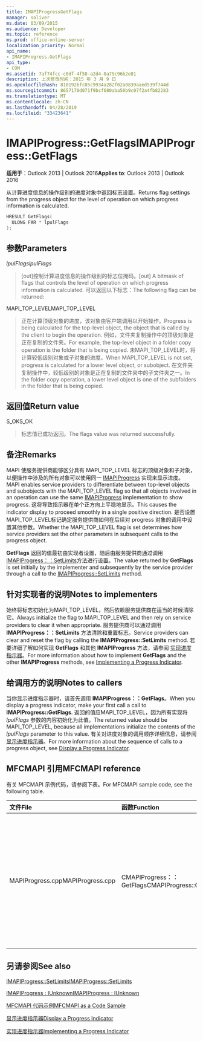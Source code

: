 ```yaml
---
title: IMAPIProgressGetFlags
manager: soliver
ms.date: 03/09/2015
ms.audience: Developer
ms.topic: reference
ms.prod: office-online-server
localization_priority: Normal
api_name:
- IMAPIProgress.GetFlags
api_type:
- COM
ms.assetid: 7af74fcc-c0df-4f58-a2d4-0a79c96b2e81
description: 上次修改时间：2015 年 3 月 9 日
ms.openlocfilehash: 810192bfc85c9934a282f02a0839aaed539f744d
ms.sourcegitcommit: 8657170d071f9bcf680aba50b9c07f2a4fb82283
ms.translationtype: MT
ms.contentlocale: zh-CN
ms.lasthandoff: 04/28/2019
ms.locfileid: "33423641"
---
```

# <a name="imapiprogressgetflags"></a><span data-ttu-id="7594e-103">IMAPIProgress::GetFlags</span><span class="sxs-lookup"><span data-stu-id="7594e-103">IMAPIProgress::GetFlags</span></span>

  
  
<span data-ttu-id="7594e-104">**适用于**：Outlook 2013 | Outlook 2016</span><span class="sxs-lookup"><span data-stu-id="7594e-104">**Applies to**: Outlook 2013 | Outlook 2016</span></span> 
  
<span data-ttu-id="7594e-105">从计算进度信息的操作级别的进度对象中返回标志设置。</span><span class="sxs-lookup"><span data-stu-id="7594e-105">Returns flag settings from the progress object for the level of operation on which progress information is calculated.</span></span>
  
```cpp
HRESULT GetFlags(
  ULONG FAR * lpulFlags
);
```

## <a name="parameters"></a><span data-ttu-id="7594e-106">参数</span><span class="sxs-lookup"><span data-stu-id="7594e-106">Parameters</span></span>

 <span data-ttu-id="7594e-107">_lpulFlags_</span><span class="sxs-lookup"><span data-stu-id="7594e-107">_lpulFlags_</span></span>
  
> <span data-ttu-id="7594e-108">[out]控制计算进度信息的操作级别的标志位掩码。</span><span class="sxs-lookup"><span data-stu-id="7594e-108">[out] A bitmask of flags that controls the level of operation on which progress information is calculated.</span></span> <span data-ttu-id="7594e-109">可以返回以下标志：</span><span class="sxs-lookup"><span data-stu-id="7594e-109">The following flag can be returned:</span></span>
    
<span data-ttu-id="7594e-110">MAPI_TOP_LEVEL</span><span class="sxs-lookup"><span data-stu-id="7594e-110">MAPI_TOP_LEVEL</span></span> 
  
> <span data-ttu-id="7594e-111">正在计算顶级对象的进度，该对象由客户端调用以开始操作。</span><span class="sxs-lookup"><span data-stu-id="7594e-111">Progress is being calculated for the top-level object, the object that is called by the client to begin the operation.</span></span> <span data-ttu-id="7594e-112">例如，文件夹复制操作中的顶级对象是正在复制的文件夹。</span><span class="sxs-lookup"><span data-stu-id="7594e-112">For example, the top-level object in a folder copy operation is the folder that is being copied.</span></span> <span data-ttu-id="7594e-113">未MAPI_TOP_LEVEL时，将计算较低级别对象或子对象的进度。</span><span class="sxs-lookup"><span data-stu-id="7594e-113">When MAPI_TOP_LEVEL is not set, progress is calculated for a lower level object, or subobject.</span></span> <span data-ttu-id="7594e-114">在文件夹复制操作中，较低级别的对象是正在复制的文件夹中的子文件夹之一。</span><span class="sxs-lookup"><span data-stu-id="7594e-114">In the folder copy operation, a lower level object is one of the subfolders in the folder that is being copied.</span></span>
    
## <a name="return-value"></a><span data-ttu-id="7594e-115">返回值</span><span class="sxs-lookup"><span data-stu-id="7594e-115">Return value</span></span>

<span data-ttu-id="7594e-116">S_OK</span><span class="sxs-lookup"><span data-stu-id="7594e-116">S_OK</span></span> 
  
> <span data-ttu-id="7594e-117">标志值已成功返回。</span><span class="sxs-lookup"><span data-stu-id="7594e-117">The flags value was returned successfully.</span></span>
    
## <a name="remarks"></a><span data-ttu-id="7594e-118">备注</span><span class="sxs-lookup"><span data-stu-id="7594e-118">Remarks</span></span>

<span data-ttu-id="7594e-119">MAPI 使服务提供商能够区分具有 MAPI_TOP_LEVEL 标志的顶级对象和子对象，以便操作中涉及的所有对象可以使用同一 [IMAPIProgress](imapiprogressiunknown.md) 实现来显示进度。</span><span class="sxs-lookup"><span data-stu-id="7594e-119">MAPI enables service providers to differentiate between top-level objects and subobjects with the MAPI_TOP_LEVEL flag so that all objects involved in an operation can use the same [IMAPIProgress](imapiprogressiunknown.md) implementation to show progress.</span></span> <span data-ttu-id="7594e-120">这将导致指示器在单个正方向上平稳地显示。</span><span class="sxs-lookup"><span data-stu-id="7594e-120">This causes the indicator display to proceed smoothly in a single positive direction.</span></span> <span data-ttu-id="7594e-121">是否设置MAPI_TOP_LEVEL标记确定服务提供商如何在后续对 progress 对象的调用中设置其他参数。</span><span class="sxs-lookup"><span data-stu-id="7594e-121">Whether the MAPI_TOP_LEVEL flag is set determines how service providers set the other parameters in subsequent calls to the progress object.</span></span> 
  
<span data-ttu-id="7594e-122">**GetFlags** 返回的值最初由实现者设置，随后由服务提供商通过调用 [IMAPIProgress：：SetLimits](imapiprogress-setlimits.md)方法进行设置。</span><span class="sxs-lookup"><span data-stu-id="7594e-122">The value returned by **GetFlags** is set initially by the implementer and subsequently by the service provider through a call to the [IMAPIProgress::SetLimits](imapiprogress-setlimits.md) method.</span></span> 
  
## <a name="notes-to-implementers"></a><span data-ttu-id="7594e-123">针对实现者的说明</span><span class="sxs-lookup"><span data-stu-id="7594e-123">Notes to implementers</span></span>

<span data-ttu-id="7594e-124">始终将标志初始化为MAPI_TOP_LEVEL，然后依赖服务提供商在适当的时候清除它。</span><span class="sxs-lookup"><span data-stu-id="7594e-124">Always initialize the flag to MAPI_TOP_LEVEL and then rely on service providers to clear it when appropriate.</span></span> <span data-ttu-id="7594e-125">服务提供商可以通过调用 **IMAPIProgress：：SetLimits** 方法清除和重置标志。</span><span class="sxs-lookup"><span data-stu-id="7594e-125">Service providers can clear and reset the flag by calling the **IMAPIProgress::SetLimits** method.</span></span> <span data-ttu-id="7594e-126">若要详细了解如何实现 **GetFlags** 和其他 **IMAPIProgress** 方法，请参阅 [实现进度指示器](implementing-a-progress-indicator.md)。</span><span class="sxs-lookup"><span data-stu-id="7594e-126">For more information about how to implement **GetFlags** and the other **IMAPIProgress** methods, see [Implementing a Progress Indicator](implementing-a-progress-indicator.md).</span></span>
  
## <a name="notes-to-callers"></a><span data-ttu-id="7594e-127">给调用方的说明</span><span class="sxs-lookup"><span data-stu-id="7594e-127">Notes to callers</span></span>

<span data-ttu-id="7594e-128">当你显示进度指示器时，请首先调用 **IMAPIProgress：：GetFlags**。</span><span class="sxs-lookup"><span data-stu-id="7594e-128">When you display a progress indicator, make your first call a call to **IMAPIProgress::GetFlags**.</span></span> <span data-ttu-id="7594e-129">返回的值应MAPI_TOP_LEVEL，因为所有实现将  _lpulFlags_ 参数的内容初始化为此值。</span><span class="sxs-lookup"><span data-stu-id="7594e-129">The returned value should be MAPI_TOP_LEVEL, because all implementations initialize the contents of the  _lpulFlags_ parameter to this value.</span></span> <span data-ttu-id="7594e-130">有关对进度对象的调用顺序详细信息，请参阅 [显示进度指示器](how-to-display-a-progress-indicator.md)。</span><span class="sxs-lookup"><span data-stu-id="7594e-130">For more information about the sequence of calls to a progress object, see [Display a Progress Indicator](how-to-display-a-progress-indicator.md).</span></span>
  
## <a name="mfcmapi-reference"></a><span data-ttu-id="7594e-131">MFCMAPI 引用</span><span class="sxs-lookup"><span data-stu-id="7594e-131">MFCMAPI reference</span></span>

<span data-ttu-id="7594e-132">有关 MFCMAPI 示例代码，请参阅下表。</span><span class="sxs-lookup"><span data-stu-id="7594e-132">For MFCMAPI sample code, see the following table.</span></span>
  
|<span data-ttu-id="7594e-133">**文件**</span><span class="sxs-lookup"><span data-stu-id="7594e-133">**File**</span></span>|<span data-ttu-id="7594e-134">**函数**</span><span class="sxs-lookup"><span data-stu-id="7594e-134">**Function**</span></span>|<span data-ttu-id="7594e-135">**备注**</span><span class="sxs-lookup"><span data-stu-id="7594e-135">**Comment**</span></span>|
|:-----|:-----|:-----|
|<span data-ttu-id="7594e-136">MAPIProgress.cpp</span><span class="sxs-lookup"><span data-stu-id="7594e-136">MAPIProgress.cpp</span></span>  <br/> |<span data-ttu-id="7594e-137">CMAPIProgress：：GetFlags</span><span class="sxs-lookup"><span data-stu-id="7594e-137">CMAPIProgress::GetFlags</span></span>  <br/> |<span data-ttu-id="7594e-138">MFCMAPI 使用 **IMAPIProgress：：GetFlags** 方法确定设置的标志。</span><span class="sxs-lookup"><span data-stu-id="7594e-138">MFCMAPI uses the **IMAPIProgress::GetFlags** method to determine which flags are set.</span></span> <span data-ttu-id="7594e-139">除非MAPI_TOP_LEVEL **IMAPIProgress：：SetLimits** 方法设置了标志，否则返回值。</span><span class="sxs-lookup"><span data-stu-id="7594e-139">Returns MAPI_TOP_LEVEL unless flags have been set by using the **IMAPIProgress::SetLimits** method.</span></span>  <br/> |
   
## <a name="see-also"></a><span data-ttu-id="7594e-140">另请参阅</span><span class="sxs-lookup"><span data-stu-id="7594e-140">See also</span></span>



[<span data-ttu-id="7594e-141">IMAPIProgress::SetLimits</span><span class="sxs-lookup"><span data-stu-id="7594e-141">IMAPIProgress::SetLimits</span></span>](imapiprogress-setlimits.md)
  
[<span data-ttu-id="7594e-142">IMAPIProgress : IUnknown</span><span class="sxs-lookup"><span data-stu-id="7594e-142">IMAPIProgress : IUnknown</span></span>](imapiprogressiunknown.md)


[<span data-ttu-id="7594e-143">MFCMAPI 代码示例</span><span class="sxs-lookup"><span data-stu-id="7594e-143">MFCMAPI as a Code Sample</span></span>](mfcmapi-as-a-code-sample.md)
  
[<span data-ttu-id="7594e-144">显示进度指示器</span><span class="sxs-lookup"><span data-stu-id="7594e-144">Display a Progress Indicator</span></span>](how-to-display-a-progress-indicator.md)
  
[<span data-ttu-id="7594e-145">实现进度指示器</span><span class="sxs-lookup"><span data-stu-id="7594e-145">Implementing a Progress Indicator</span></span>](implementing-a-progress-indicator.md)


